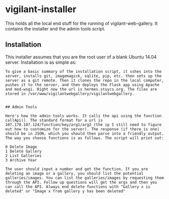 # vigilant-installer
This holds all the local end stuff for the running of vigilant-web-gallery. It contains the installer and the admin tools script.
## Installation
This installer assumes that you are the root user of a blank Ubuntu 14.04 server. Installation is as simple as:
~~~~ . install_local.sh ~~~~ 
To give a basic summary of the installation script, it sshes into the server, installs git, imagemagick, sqlite, pip, etc. then sets up the server as a git remote. Then it clones the repo in the local computer, pushes it to the server, and then deploys the Flask app using Apache and mod-wsgi. Right now the url is hermes.stuycs.org. The files are stored in /var/www/vigilantwebgallery/vigilantwebgallery.


## Admin Tools

Here's how the admin tools works. It calls the api using the function callApi(). The standard format for a url is 107.170.107.124/function/key/arg1/arg2 (the ip I still need to figure out how to customize for the server). The response (if there is one) should be in JSON, which you should then parse into a friendly output. The way you choose functions is as follows. The script will print out:

0 Delete Image
1 Delete Gallery
2 List Galleries
3 Archive Year

The user should input a number and get the function. If you are deleting an image or a gallery, you should list the potential galleries/images. You can list the galleries/images by requesting them through the API. Follow up questions will get the args and then you can call the API. Always end delete functions with "Gallery x is deleted" or "Image x from gallery y has been deleted"